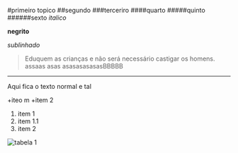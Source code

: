 #primeiro topico
##segundo
###terceriro
####quarto
#####quinto
######sexto
*italico*

**negrito**

_sublinhado_

>Eduquem as crianças e não será necessário castigar os homens.
assaas
asas
asasasasasasBBBBB

- - -
Aqui fica o texto normal e tal

+iteo m
+item 2
1. item 1
1. item 1.1
2. item 2

![tabela 1](http://www.scielo.br/img/revistas/pab/v47n6/a03tab03.jpg "Titulo opcional")